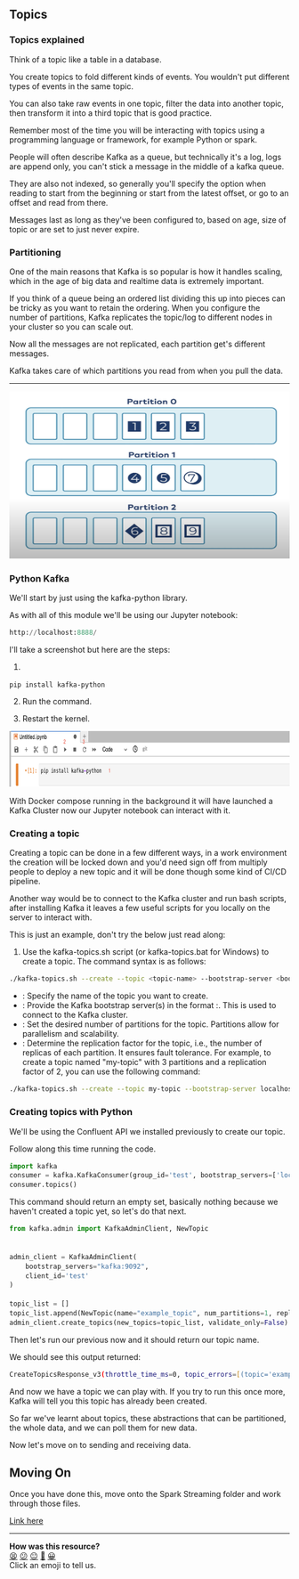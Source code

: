 ## Topics

### Topics explained

Think of a topic like a table in a database.

You create topics to fold different kinds of events. You wouldn't put different types of events in the same 
topic.

You can also take raw events in one topic, filter the data
into another topic, then transform it into a third topic
that is good practice.

Remember most of the time you will be interacting with topics
using a programming language or framework, for example Python
or spark.

People will often describe Kafka as a queue, but technically it's a log, logs are append only, you can't stick a message in the middle
of a kafka queue.

They are also not indexed, so generally you'll specify the option when reading to start from the beginning or start from the latest offset, or go to an offset and read from there.

Messages last as long as they've been configured to, based on age, size of topic or are set to just never expire.

### Partitioning

One of the main reasons that Kafka is so popular is how it handles scaling, which in the age of big data and realtime data is extremely important.

If you think of a queue being an ordered list dividing this up into pieces can be tricky as you want to retain the ordering.
When you configure the number of partitions, Kafka replicates the topic/log to different nodes in your cluster so you can scale out.

Now all the messages are not replicated, each partition get's different messages.

Kafka takes care of which partitions you read from when you pull the data.
___
<img src="../media/kafka_partitions.png" alt="Image" width="700" height="300" />

### Python Kafka

We'll start by just using the kafka-python library.

As with all of this module we'll be using our Jupyter notebook:

```python
http://localhost:8888/
```

I'll take a screenshot but here are the steps:

1. 
``
pip install kafka-python
``

2. Run the command.

3. Restart the kernel.

<img src="../media/kafka-api-install.png" alt="Image" width="1000" height="100" />

With Docker compose running in the background it will have launched a Kafka Cluster now our Jupyter notebook can interact with it.

### Creating a topic

Creating a topic can be done in a few different ways, in a work environment
the creation will be locked down and you'd need sign off from multiply people
to deploy a new topic and it will be done though some kind of CI/CD pipeline.

Another way would be to connect to the Kafka cluster and run bash scripts, after
installing Kafka it leaves a few useful scripts for you locally on the server
to interact with.

This is just an example, don't try the below just read along:

1. Use the kafka-topics.sh script (or kafka-topics.bat for Windows) 
to create a topic. The command syntax is as follows:

```bash
./kafka-topics.sh --create --topic <topic-name> --bootstrap-server <bootstrap-server> --partitions <num-partitions> --replication-factor <replication-factor>
```
- <topic-name>: Specify the name of the topic you want to create.
- <bootstrap-server>: Provide the Kafka bootstrap server(s) in the format <hostname>:<port>.
This is used to connect to the Kafka cluster.
- <num-partitions>: Set the desired number of partitions for the topic. Partitions allow for 
parallelism and scalability.
- <replication-factor>: Determine the replication factor for the topic, i.e., the number of replicas 
of each partition. It ensures fault tolerance.
For example, to create a topic named "my-topic" with 3 partitions and a replication factor of 2, you 
can use the following command:

```bash
./kafka-topics.sh --create --topic my-topic --bootstrap-server localhost:9092 --partitions 3 --replication-factor 2
```

### Creating topics with Python

We'll be using the Confluent API we installed previously to create our topic.


Follow along this time running the code.

```python
import kafka
consumer = kafka.KafkaConsumer(group_id='test', bootstrap_servers=['localhost:9092'])
consumer.topics()
```

This command should return an empty set, basically nothing because we haven't
created a topic yet, so let's do that next.

```python
from kafka.admin import KafkaAdminClient, NewTopic


admin_client = KafkaAdminClient(
    bootstrap_servers="kafka:9092", 
    client_id='test'
)

topic_list = []
topic_list.append(NewTopic(name="example_topic", num_partitions=1, replication_factor=1))
admin_client.create_topics(new_topics=topic_list, validate_only=False)
```
Then let's run our previous now and it should return our topic name. 

We should see this output returned: 

``` zsh
CreateTopicsResponse_v3(throttle_time_ms=0, topic_errors=[(topic='example_topic', error_code=0, error_message=None)])
```

And now we have a topic we can play with. If you try to run this once more, Kafka will tell you this topic has already been created.

So far we've learnt about topics, these abstractions that can be partitioned, the whole data, and we can poll them for new data. 

Now let's move on to sending and receiving data.


## Moving On

Once you have done this, move onto the Spark Streaming folder and work through those files.

[Link here](https://github.com/makersacademy/data_streaming/blob/main/03_spark_streaming/00_intro.md)

<!-- BEGIN GENERATED SECTION DO NOT EDIT -->

---

**How was this resource?**  
[😫](https://airtable.com/shrUJ3t7KLMqVRFKR?prefill_Repository=makersacademy%2Fdata_streaming&prefill_File=02_kafka%2F05_topics.md&prefill_Sentiment=😫) [😕](https://airtable.com/shrUJ3t7KLMqVRFKR?prefill_Repository=makersacademy%2Fdata_streaming&prefill_File=02_kafka%2F05_topics.md&prefill_Sentiment=😕) [😐](https://airtable.com/shrUJ3t7KLMqVRFKR?prefill_Repository=makersacademy%2Fdata_streaming&prefill_File=02_kafka%2F05_topics.md&prefill_Sentiment=😐) [🙂](https://airtable.com/shrUJ3t7KLMqVRFKR?prefill_Repository=makersacademy%2Fdata_streaming&prefill_File=02_kafka%2F05_topics.md&prefill_Sentiment=🙂) [😀](https://airtable.com/shrUJ3t7KLMqVRFKR?prefill_Repository=makersacademy%2Fdata_streaming&prefill_File=02_kafka%2F05_topics.md&prefill_Sentiment=😀)  
Click an emoji to tell us.

<!-- END GENERATED SECTION DO NOT EDIT -->

